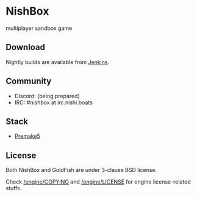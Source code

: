 # NishBox

multiplayer sandbox game

## Download

Nightly builds are available from [Jenkins](https://j.nishi.boats/job/NishBox/job/master/).

## Community

 - Discord: (being prepared)
 - IRC: #nishbox at irc.nishi.boats

## Stack
 - [Premake5](https://premake.github.io)

## License

Both NishBox and GoldFish are under 3-clause BSD license.

Check [/engine/COPYING](/engine/COPYING) and [/engine/LICENSE](/engine/LICENSE) for engine license-related stuffs.

